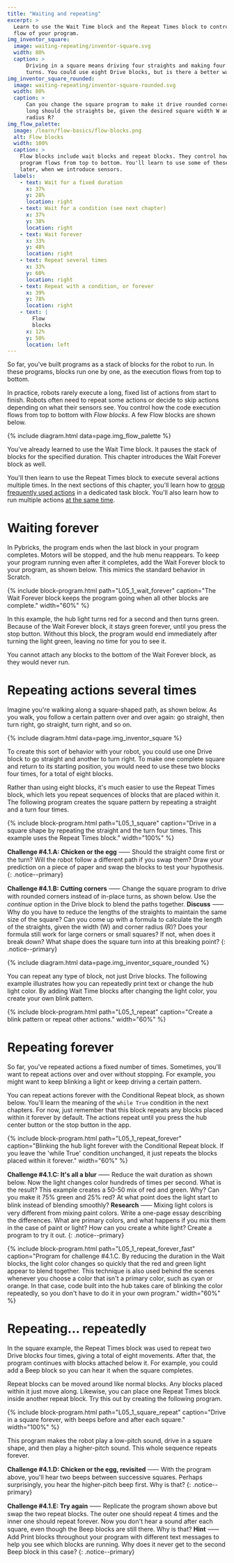 ```yaml
---
title: "Waiting and repeating"
excerpt: >
  Learn to use the Wait Time block and the Repeat Times block to control the
  flow of your program.
img_inventor_square:
  image: waiting-repeating/inventor-square.svg
  width: 80%
  caption: >
      Driving in a square means driving four straights and making four 90-degree
      turns. You could use eight Drive blocks, but is there a better way?
img_inventor_square_rounded:
  image: waiting-repeating/inventor-square-rounded.svg
  width: 80%
  caption: >
      Can you change the square program to make it drive rounded corners? How
      long should the straights be, given the desired square width W and corner
      radius R?
img_flow_palette:
  image: /learn/flow-basics/flow-blocks.png
  alt: Flow blocks
  width: 100%
  caption: >
    Flow blocks include wait blocks and repeat blocks. They control how your
    program flows from top to bottom. You'll learn to use some of these blocks
    later, when we introduce sensors.
  labels:
    - text: Wait for a fixed duration
      x: 37%
      y: 28%
      location: right
    - text: Wait for a condition (see next chapter)
      x: 37%
      y: 38%
      location: right
    - text: Wait forever
      x: 33%
      y: 48%
      location: right
    - text: Repeat several times
      x: 33%
      y: 60%
      location: right
    - text: Repeat with a condition, or forever
      x: 39%
      y: 78%
      location: right
    - text: |
        Flow
        blocks
      x: 12%
      y: 50%
      location: left
---
```


So far, you've built programs as a stack of blocks for the robot to run.
In these programs, blocks run one by one, as the execution flows from top to bottom.

In practice, robots rarely execute a long, fixed list of actions from start to
finish. Robots often need to repeat some actions or decide to skip actions
depending on what their sensors see. You control how the code execution flows
from top to bottom with _Flow blocks_. A few Flow blocks are shown
below.

{% include diagram.html data=page.img_flow_palette %}

You've already learned to use the Wait Time block. It pauses the stack of blocks for
the specified duration. This chapter introduces the Wait Forever block as well.

You'll then learn to use the Repeat Times block to execute several actions
multiple times. In the next sections of this chapter, you'll learn how to
[group frequently used actions](/learn/flow-basics/tasks-functions/)
in a dedicated task block. You'll also learn how to run multiple actions [at
the same time](/learn/flow-basics/multitasking/).

# Waiting forever

In Pybricks, the program ends when the last block in your program completes.
Motors will be stopped, and the hub menu reappears. To keep your program
running even after it completes, add the Wait Forever block to your program, as
shown below. This mimics the standard behavior in Scratch.

{% include block-program.html
path="L05_1_wait_forever"
caption="The Wait Forever block keeps the program going when all other blocks are complete."
width="60%"
%}

In this example, the hub light turns red for a second and then turns green.
Because of the Wait Forever block, it stays green forever, until you press
the stop button. Without this block, the program would end immediately after
turning the light green, leaving no time for you to see it.

You cannot attach any blocks to the bottom of the Wait Forever block, as they
would never run.

# Repeating actions several times

Imagine you're walking along a square-shaped path, as shown below. As you walk,
you follow a certain pattern over and over again: go straight, then turn right,
go straight, turn right, and so on.

{% include diagram.html data=page.img_inventor_square %}

To create this sort of behavior with your robot, you could use one Drive block
to go straight and another to turn right. To make one complete square and return
to its starting position, you would need to use these two blocks four times, for
a total of eight blocks.

Rather than using eight blocks, it's much easier to use the Repeat Times block, which
lets you repeat sequences of blocks that are placed within it. The following
program creates the square pattern by repeating a straight and a turn four
times.

{% include block-program.html
path="L05_1_square"
caption="Drive in a square shape by repeating the straight and the turn four times. This example uses the Repeat Times block."
width="100%"
%}

**Challenge #4.1.A: Chicken or the egg** ⸺ Should the straight come first or
the turn? Will the robot follow a different path if you swap them?
Draw your prediction on a piece of paper and swap the blocks to test your hypothesis.
{: .notice--primary}

**Challenge #4.1.B: Cutting corners** ⸺ Change the square program to drive
with rounded corners instead of in-place turns, as shown below. Use the
_continue_ option in the Drive block to blend the paths together. **Discuss** ⸺
Why do you have to reduce the lengths of the straights to maintain the same
size of the square? Can you come up with a formula to calculate the length of
the straights, given the width (W) and corner radius (R)? Does your formula
still work for large corners or small squares? If not, when does it break down?
What shape does the square turn into at this breaking point?
{: .notice--primary}

{% include diagram.html data=page.img_inventor_square_rounded %}

You can repeat any type of block, not just Drive blocks. The following example
illustrates how you can repeatedly print text or change the hub light color. By
adding Wait Time blocks after changing the light color, you create your own blink
pattern.

{% include block-program.html
path="L05_1_repeat"
caption="Create a blink pattern or repeat other actions."
width="60%"
%}

# Repeating forever

So far, you've repeated actions a fixed number of times. Sometimes, you'll want to repeat
actions over and over without stopping. For example, you might want to keep blinking
a light or keep driving a certain pattern.

You can repeat actions forever with the Conditional Repeat block, as shown below.
You'll learn the meaning of the ``while True`` condition in the next chapters. For
now, just remember that this block repeats any blocks placed within it forever by default.
The actions repeat until you press the hub center button or the stop button in the app.

{% include block-program.html
path="L05_1_repeat_forever"
caption="Blinking the hub light forever with the Conditional Repeat block.
         If you leave the 'while True' condition unchanged, it just
         repeats the blocks placed within it forever."
width="60%"
%}

**Challenge #4.1.C: It's all a blur** ⸺ Reduce the wait duration as shown
below. Now the light changes color hundreds of times per second. What is the
result? This example creates a 50-50 mix of red and green. Why? Can you make it
75% green and 25% red? At what point does the light start to blink instead
of blending smoothly?
 **Research** ⸺ Mixing light colors is very different
from mixing paint colors. Write a one-page essay describing the differences.
What are primary colors, and what happens if you mix them in the case of paint or
light? How can you create a white light? Create a program to try it out.
{: .notice--primary}

{% include block-program.html
path="L05_1_repeat_forever_fast"
caption="Program for challenge #4.1.C. By reducing the duration in the Wait
blocks, the light color changes so quickly that the red and green light appear
to blend together. This technique is also used behind the scenes whenever you
choose a color that isn't a primary color, such as cyan or orange. In that case,
code built into the hub takes care of blinking the color repeatedly, so you don't have to do
it in your own program."
width="60%"
%}

# Repeating... repeatedly

In the square example, the Repeat Times block was used to repeat two Drive blocks four
times, giving a total of eight movements. After that, the program continues with
blocks attached below it. For example, you could add a Beep block so you can
hear it when the square completes.

Repeat blocks can be moved around like normal blocks. Any blocks placed within
it just move along. Likewise, you can place one Repeat Times block inside
another repeat block. Try this out by creating the following program.

{% include block-program.html
path="L05_1_square_repeat"
caption="Drive in a square forever, with beeps before and after each square."
width="100%"
%}

This program makes the robot play a low-pitch sound, drive in a square shape, and then
play a higher-pitch sound. This whole sequence repeats forever.

**Challenge #4.1.D: Chicken or the egg, revisited** ⸺ With the program above,
you'll hear two beeps between successive squares. Perhaps surprisingly, you
hear the higher-pitch beep first. Why is that?
{: .notice--primary}

**Challenge #4.1.E: Try again** ⸺ Replicate the program shown above but 
swap the two repeat blocks. The outer one should repeat 4 times and the inner
one should repeat forever. Now you don't hear a sound after each square, even
though the Beep blocks are still there. Why is that? **Hint** ⸺ Add Print
blocks throughout your program with different text messages to help you see which
blocks are running. Why does it never get to the second Beep block in this case?
{: .notice--primary}
